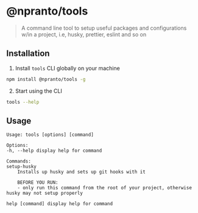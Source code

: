 # @npranto/tools

> A command line tool to setup useful packages and configurations w/in a project, i.e, husky, prettier, eslint and so on

## Installation

1. Install `tools` CLI globally on your machine

```sh
npm install @npranto/tools -g
```

2. Start using the CLI

```sh
tools --help
```

## Usage

```
Usage: tools [options] [command]

Options:
-h, --help display help for command

Commands:
setup-husky
	Installs up husky and sets up git hooks with it
	
	BEFORE YOU RUN: 
	- only run this command from the root of your project, otherwise husky may not setup properly

help [command] display help for command
```
